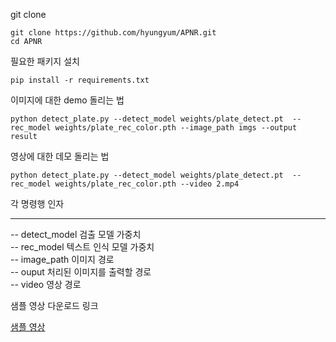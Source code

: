 git clone
```
git clone https://github.com/hyungyum/APNR.git
cd APNR

```

필요한 패키지 설치
```
pip install -r requirements.txt

```

이미지에 대한 demo 돌리는 법
```
python detect_plate.py --detect_model weights/plate_detect.pt  --rec_model weights/plate_rec_color.pth --image_path imgs --output result
```



영상에 대한 데모 돌리는 법
```
python detect_plate.py --detect_model weights/plate_detect.pt  --rec_model weights/plate_rec_color.pth --video 2.mp4
```

각 명령행 인자 <hr>
-- detect_model 검출 모델 가중치 <br>
-- rec_model 텍스트 인식 모델 가중치 <br>
-- image_path 이미지 경로 <br>
-- ouput 처리된 이미지를 출력할 경로 <br>
-- video 영상 경로 <br>


샘플 영상 다운로드 링크

[샘플 영상](https://drive.google.com/file/d/1JbwLyqpFCXmftaJY1oap8Sa6KfjoWJta/view)




